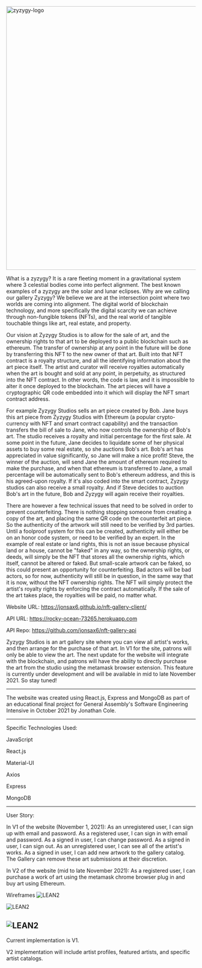 <img src="https://i.imgur.com/kRFUEvE.png" alt="zyzygy-logo" width="700"/>


What is a zyzygy? It is a rare fleeting moment in a gravitational system where 3 celestial bodies come into perfect alignment.  The best known examples of a zyzygy are the solar and lunar eclipses. Why are we calling our gallery Zyzygy?  We believe we are at the intersection point where two worlds are coming into alignment.  The digital world of blockchain technology, and more specifically the digital scarcity we can achieve through non-fungible tokens (NFTs), and the real world of tangible touchable things like art, real estate, and property. 

Our vision at Zyzygy Studios is to allow for the sale of art, and the ownership rights to that art to be deployed to a public blockchain such as ethereum. The transfer of ownership at any point in the future will be done by transferring this NFT to the new owner of that art. Built into that NFT contract is a royalty structure, and all the identifying information about the art piece itself. The artist and curator will receive royalties automatically when the art is bought and sold at any point, in perpetuity, as structured into the NFT contract.  In other words, the code is law, and it is impossible to alter it once deployed to the blockchain. The art pieces will have a cryptographic QR code embedded into it which will display the NFT smart contract address. 

For example Zyzygy Studios sells an art piece created by Bob.  Jane buys this art piece from Zyzygy Studios with Ethereum (a popular crypto-currency with NFT and smart contract capability) and the transaction transfers the bill of sale to Jane, who now controls the ownership of Bob's art.  The studio receives a royalty and initial percentage for the first sale.  At some point in the future, Jane decides to liquidate some of her physical assets to buy some real estate, so she auctions Bob's art. Bob's art has appreciated in value significantly, so Jane will make a nice profit! Steve, the winner of the auction, will send Jane the amount of ethereum required to make the purchase, and when that ethereum is transferred to Jane, a small percentage will be automatically sent to Bob's ethereum address, and this is his agreed-upon royalty.  If it's also coded into the smart contract, Zyzygy studios can also receive a small royalty.  And if Steve decides to auction Bob's art in the future, Bob and Zyzygy will again receive their royalties. 

There are however a few technical issues that need to be solved in order to prevent counterfeiting. There is nothing stopping someone from creating a copy of the art, and placing the same QR code on the counterfeit art piece. So the authenticity of the artwork will still need to be verified by 3rd parties.  Until a foolproof system for this can be created, authenticity will either be on an honor code system, or need to be verified by an expert.  In the example of real estate or land rights, this is not an issue because physical land or a house, cannot be "faked" in any way, so the ownership rights, or deeds, will simply be the NFT that stores all the ownership rights, which itself, cannot be altered or faked.  But small-scale artwork can be faked, so this could present an opportunity for counterfeiting. Bad actors will be bad actors, so for now, authenticity will still be in question, in the same way that it is now, without the NFT ownership rights.  The NFT will simply protect the artist's royalty rights by enforcing the contract automatically.  If the sale of the art takes place, the royalties will be paid, no matter what. 

Website URL: https://jonsax6.github.io/nft-gallery-client/

API URL: https://rocky-ocean-73265.herokuapp.com

API Repo: https://github.com/jonsax6/nft-gallery-api

Zyzygy Studios is an art gallery site where you can view all artist's works, and then arrange for the purchase of that art. In V1 for the site, patrons will only be able to view the art. The next update for the website will integrate with the blockchain, and patrons will have the ability to directly purchase the art from the studio using the metamask browser extension. This feature is currently under development and will be available in mid to late November 2021. So stay tuned!  

---
The website was created using React.js, Express and MongoDB as part of an educational final project for General Assembly's Software Engineering Intensive in October 2021 by Jonathan Cole.

---
Specific Technologies Used:

JavaScript

React.js

Material-UI

Axios

Express

MongoDB

---
User Story:

In V1 of the website (November 1, 2021):
As an unregistered user, I can sign up with email and password.
As a registered user, I can sign in with email and password.
As a signed in user, I can change password.
As a signed in user, I can sign out.
As an unregistered user, I can see all of the artist's works.
As a signed in user, I can add new artwork to the gallery catalog.  The Gallery can remove these art submissions at their discretion.

In V2 of the website (mid to late November 2021):
As a registered user, I can purchase a work of art using the metamask chrome browser plug in and buy art using Ethereum.

Wireframes
![LEAN2](https://i.ibb.co/yQ95nKX/camp-io-pg-1.png)

![LEAN2](https://i.ibb.co/db72XdY/camp-io-pg-2.png)

![LEAN2](https://i.ibb.co/55SZh5h/camp-io-pg-3.png)
---

Current implementation is V1.

V2 implementation will include artist profiles, featured artists, and specific artist catalogs.
